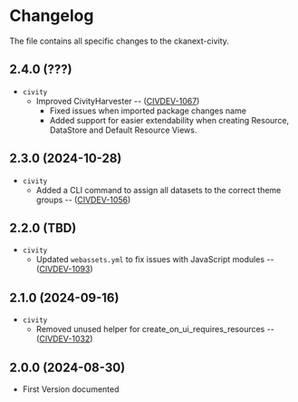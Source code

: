 # Changelog

The file contains all specific changes to the ckanext-civity.

## 2.4.0 (???)
- `civity`
  - Improved CivityHarvester -- ([CIVDEV-1067](https://civity.atlassian.net/browse/CIVDEV-1067))
    - Fixed issues when imported package changes name
    - Added support for easier extendability when creating Resource, DataStore and Default Resource Views.

## 2.3.0 (2024-10-28)
- `civity`
  - Added a CLI command to assign all datasets to the correct theme groups -- ([CIVDEV-1056](https://civity.atlassian.net/browse/CIVDEV-1056))

## 2.2.0 (TBD)
- `civity`
  - Updated `webassets.yml` to fix issues with JavaScript modules -- ([CIVDEV-1093](https://civity.atlassian.net/browse/CIVDEV-1093))

## 2.1.0 (2024-09-16)
- `civity` 
  - Removed unused helper for create_on_ui_requires_resources -- ([CIVDEV-1032](https://civity.atlassian.net/browse/CIVDEV-1032))


## 2.0.0 (2024-08-30)

- First Version documented
